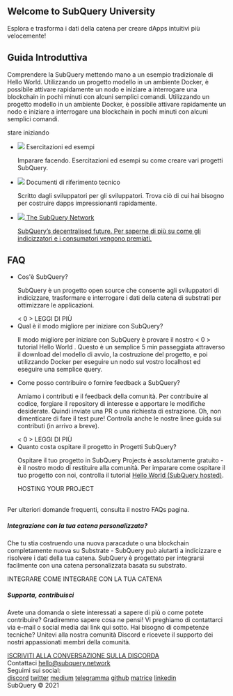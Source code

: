 <link rel="stylesheet" href="/assets/style/welcome.css" as="style" />
<div class="top2Sections">
  <section class="welcomeWords">
    <div class="main">
      <div>
        <h2 class="welcomeTitle">Welcome to SubQuery <span>University</span></h2>
        <p>Esplora e trasforma i dati della catena per creare dApps intuitivi più velocemente!</p>
      </div>
    </div>
  </section>
  <section class="startSection main">
    <div>
      <h2 class="title">Guida Introduttiva</h2>
      <p>Comprendere la SubQuery mettendo mano a un esempio tradizionale di Hello World. Utilizzando un progetto modello in un ambiente Docker, è possibile attivare rapidamente un nodo e iniziare a interrogare una blockchain in pochi minuti con alcuni semplici comandi. Utilizzando un progetto modello in un ambiente Docker, è possibile attivare rapidamente un nodo e iniziare a interrogare una blockchain in pochi minuti con alcuni semplici comandi.
      </p>
      <span class="button">
        stare iniziando
      </span>
    </div>
  </section>
</div>
<div class="main">
  <div>
    <ul class="list">
      <li>
        <router-link :to="{path: '/academy/tutorials_examples/introduction/'}">
          <div>
            <img src="/assets/img/tutorialsIcon.svg" />
            <span>Esercitazioni ed esempi</span>
            <p>Imparare facendo. Esercitazioni ed esempi su come creare vari progetti SubQuery.</p>
          </div>
        </router-link>
      </li>
      <li>
        <router-link :to="{path: '/create/introduction/'}">
          <div>
            <img src="/assets/img/docsIcon.svg" />
            <span>Documenti di riferimento tecnico</span>
            <p>Scritto dagli sviluppatori per gli sviluppatori. Trova ciò di cui hai bisogno per costruire dapps impressionanti rapidamente.</p>
          </div>
        </router-link>
      </li>
      <li>
        <a href="https://static.subquery.network/whitepaper.pdf" target="_blank">
          <div>
            <img src="/assets/img/networkIcon.svg" />
            <span>The SubQuery Network</span>
            <p>SubQuery’s decentralised future. Per saperne di più su come gli indicizzatori e i consumatori vengono premiati.
        </a>
      </li>
    </ul>
  </div>
</div>
<section class="faqSection main">
  <div>
    <h2 class="title">FAQ</h2>
    <ul class="faqList">
      <li>
        <div class="title">Cos'è SubQuery?</div>
        <div class="content">
          <p>SubQuery è un progetto open source che consente agli sviluppatori di indicizzare, trasformare e interrogare i dati della catena di substrati per ottimizzare le applicazioni.</p>
          <span class="more">
            < 0 > LEGGI DI PIÙ </0 >
          </span>
        </div>
      </li>
      <li>
        <div class="title">Qual è il modo migliore per iniziare con SubQuery?</div>
        <div class="content">
          <p>Il modo migliore per iniziare con SubQuery è provare il nostro < 0 > tutorial Hello World </0 >. Questo è un semplice 5 min passeggiata attraverso il download del modello di avvio, la costruzione del progetto, e poi utilizzando Docker per eseguire un nodo sul vostro localhost ed eseguire una semplice query. </p>
        </div>
      </li>
      <li>
        <div class="title">Come posso contribuire o fornire feedback a SubQuery?</div>
        <div class="content">
          <p>Amiamo i contributi e il feedback della comunità. Per contribuire al codice, forgiare il repository di interesse e apportare le modifiche desiderate. Quindi inviate una PR o una richiesta di estrazione. Oh, non dimenticare di fare il test pure! Controlla anche le nostre linee guida sui contributi (in arrivo a breve). </p>
          <span class="more">
            < 0 > LEGGI DI PIÙ </0 >
          </span>
        </div>
      </li>
      <li>
        <div class="title">Quanto costa ospitare il progetto in Progetti SubQuery?
</div>
        <div class="content">
          <p>Ospitare il tuo progetto in SubQuery Projects è assolutamente gratuito - è il nostro modo di restituire alla comunità. Per imparare come ospitare il tuo progetto con noi, controlla il tutorial <a href="/quickstart/helloworld-hosted/">Hello World (SubQuery hosted)</a>.</p>
          <span class="more">
            <router-link :to="{path: '/run_publish/publish/'}">HOSTING YOUR PROJECT</router-link>
          </span>
        </div>
      </li>
    </ul><br>
    Per ulteriori domande frequenti, consulta il nostro <router-link :to="{path: '/faqs/faqs/'}">FAQs</router-link> pagina.    
  </div>
</section>
<section class="main">
  <div>
    <div class="lastIntroduce lastIntroduce_1">
        <h5>Integrazione con la tua catena personalizzata?</h5>
        <p>Che tu stia costruendo una nuova paracadute o una blockchain completamente nuova su Substrate - SubQuery può aiutarti a indicizzare e risolvere i dati della tua catena. SubQuery è progettato per integrarsi facilmente con una catena personalizzata basata su substrato.</p>
        <span class="more">
          <router-link :to="{path: '/create/mapping/#custom-substrate-chains'}">INTEGRARE COME INTEGRARE CON LA TUA CATENA</router-link>
        </span>
    </div>
    <div class="lastIntroduce lastIntroduce_2">
        <h5>Supporta, contribuisci</h5>
        <p>Avete una domanda o siete interessati a sapere di più o come potete contribuire? Gradiremmo sapere cosa ne pensi! Vi preghiamo di contattarci via e-mail o social media dai link qui sotto. Hai bisogno di competenze tecniche? Unitevi alla nostra comunità Discord e ricevete il supporto dei nostri appassionati membri della comunità. </p>
        <a class="more" target="_blank" href="https://discord.com/invite/78zg8aBSMG">ISCRIVITI ALLA CONVERSAZIONE SULLA DISCORDA</a>
    </div>
    </div>
</section>
<section class="main connectSection">
  <div class="email">
    <span>Contattaci</span>
    <a href="mailto:hello@subquery.network">hello@subquery.network</a>
  </div>
  <div>
    <div>Seguimi sui social:</div>
    <div class="connectWay">
      <a href="https://discord.com/invite/78zg8aBSMG" target="_blank" class="connectDiscord">discord</a>
      <a href="https://twitter.com/subquerynetwork" target="_blank" class="connectTwitter">twitter</a>
      <a href="https://medium.com/@subquery" target="_blank" class="connectMedium">medium</a>
      <a href="https://t.me/subquerynetwork" target="_blank" class="connectTelegram">telegramma</a>
      <a href="https://github.com/OnFinality-io/subql" target="_blank" class="connectGithub">github</a>
      <a href="https://matrix.to/#/#subquery:matrix.org" target="_blank" class="connectMatrix">matrice</a>
      <a href="https://www.linkedin.com/company/subquery" target="_blank" class="connectLinkedin">linkedin</a>
    </div>
  </div>
</section>
</div>
</div>
<div class="footer">
  <div class="main"><div>SubQuery © 2021</div></div>
</div>
<script charset="utf-8" src="/assets/js/welcome.js"></script>
